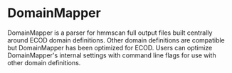 # DomainMapper
DomainMapper is a parser for hmmscan full output files built centrally around ECOD domain definitions. Other domain definitions are compatible but DomainMapper has been optimized for ECOD. Users can optimize DomainMapper's internal settings with command line flags for use with other domain definitions.
